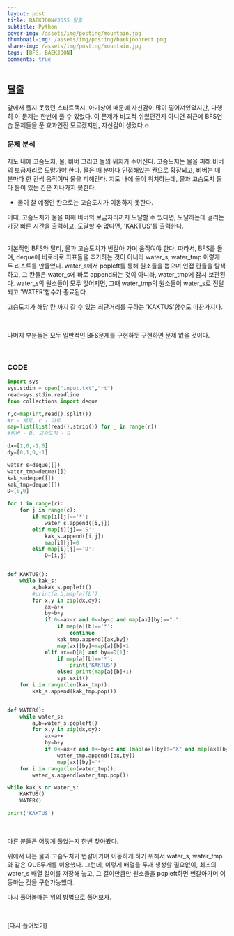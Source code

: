 ```yaml
---
layout: post
title: BAEKJOON#3055 탈출
subtitle: Python
cover-img: /assets/img/posting/mountain.jpg
thumbnail-img: /assets/img/posting/baekjoonrect.png
share-img: /assets/img/posting/mountain.jpg
tags: [BFS, BAEKJOON]
comments: true
---
```


## [탈출](https://www.acmicpc.net/problem/3055)

앞에서 풀지 못했던 스타트택시, 아기상어 때문에 자신감이 많이 떨어져있었지만, 다행히 이 문제는 한번에 풀 수 있었다. 이 문제가 비교적 쉬웠던건지 아니면 최근에 BFS연습 문제들을 푼 효과인진 모르겠지만, 자신감이 생겼다.🔥

### 문제 분석

지도 내에 고슴도치, 물, 비버 그리고 돌의 위치가 주어진다.
고슴도치는 물을 피해 비버의 보금자리로 도망가야 한다. 물은 매 분마다 인접해있는 칸으로 확장되고, 비버는 매 분마다 한 칸씩 움직이며 물을 피해간다. 지도 내에 돌이 위치하는데, 물과 고슴도치 둘다 돌이 있는 칸은 지나가지 못한다.

- 물이 찰 예정인 칸으로는 고슴도치가 이동하지 못한다.

이때, 고슴도치가 물을 피해 비버의 보금자리까지 도달할 수 있다면, 도달하는데 걸리는 가장 빠른 시간을 출력하고, 도달할 수 없다면, 'KAKTUS'를 출력한다.

<br>
기본적인 BFS와 달리, 물과 고슴도치가 번갈아 가며 움직여야 한다. 따라서, BFS를 돌며, deque에 바로바로 좌표들을 추가하는 것이 아니라 water_s, water_tmp 이렇게 두 리스트를 만들었다.
water_s에서 popleft를 통해 원소들을 뽑으며 인접 칸들을 탐색하고, 그 칸들은 water_s에 바로 append되는 것이 아니라, water_tmp에 잠시 보관된다.
water_s의 원소들이 모두 없어지면, 그때 water_tmp의 원소들이 water_s로 전달되고 'WATER'함수가 종료된다.

고슴도치가 해당 칸 까지 갈 수 있는 최단거리를 구하는 'KAKTUS'함수도 마찬가지다.

<br>

나머지 부분들은 모두 일반적인 BFS문제를 구현하듯 구현하면 문제 없을 것이다.

<br>

### CODE

```python
import sys
sys.stdin = open("input.txt","rt")
read=sys.stdin.readline
from collections import deque

r,c=map(int,read().split())
#r - 세로, c - 가로
map=list(list(read().strip()) for _ in range(r))
#비버 - D, 고슴도치 - S

dx=[1,0,-1,0]
dy=[0,1,0,-1]

water_s=deque([])
water_tmp=deque([])
kak_s=deque([])
kak_tmp=deque([])
D=[0,0]

for i in range(r):
    for j in range(c):
        if map[i][j]=='*':
            water_s.append([i,j])
        elif map[i][j]=='S':
            kak_s.append([i,j])
            map[i][j]=0
        elif map[i][j]=='D':
            D=[i,j]


def KAKTUS():
    while kak_s:
        a,b=kak_s.popleft()
        #print(a,b,map[a][b])
        for x,y in zip(dx,dy):
            ax=a+x
            by=b+y
            if 0<=ax<r and 0<=by<c and map[ax][by]==".":
                if map[a][b]=='*':
                    continue
                kak_tmp.append([ax,by])
                map[ax][by]=map[a][b]+1
            elif ax==D[0] and by==D[1]:
                if map[a][b]=='*':
                    print('KAKTUS')
                else: print(map[a][b]+1)
                sys.exit()
    for i in range(len(kak_tmp)):
        kak_s.append(kak_tmp.pop())


def WATER():
    while water_s:
        a,b=water_s.popleft()
        for x,y in zip(dx,dy):
            ax=a+x
            by=b+y
            if 0<=ax<r and 0<=by<c and (map[ax][by]!="X" and map[ax][by]!="D" and map[ax][by]!="*"):
                water_tmp.append([ax,by])
                map[ax][by]='*'
    for i in range(len(water_tmp)):
        water_s.append(water_tmp.pop())

while kak_s or water_s:
    KAKTUS()
    WATER()

print('KAKTUS')
```

<br>

다른 분들은 어떻게 풀었는지 한번 찾아봤다.

위에서 나는 물과 고슴도치가 번갈아가며 이동하게 하기 위해서 water_s, water_tmp와 같은 QUE두개를 이용했다. 그런데, 이렇게 배열을 두개 생성할 필요없이, 최초의 water_s 배열 길이를 저장해 놓고, 그 길이만큼만 원소들을 popleft하면 번갈아가며 이동하는 것을 구현가능했다.

다시 풀어볼때는 위의 방법으로 풀어보자.

<br>

[다시 풀어보기]
<br>
<br>
